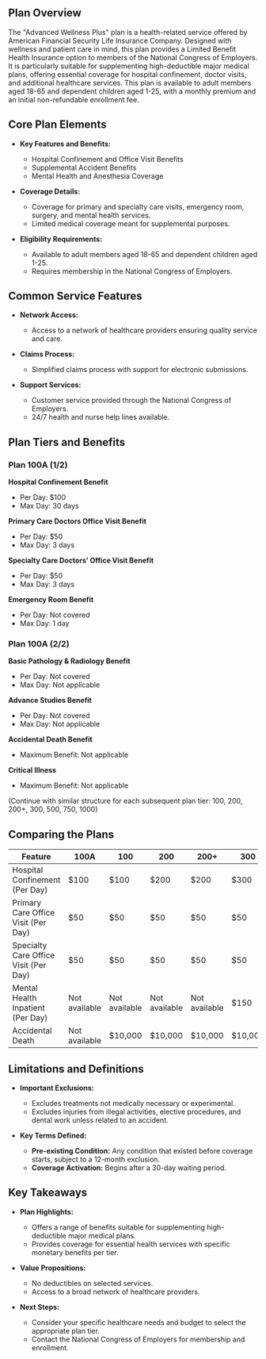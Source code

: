 ## Plan Overview

The "Advanced Wellness Plus" plan is a health-related service offered by American Financial Security Life Insurance Company. Designed with wellness and patient care in mind, this plan provides a Limited Benefit Health Insurance option to members of the National Congress of Employers. It is particularly suitable for supplementing high-deductible major medical plans, offering essential coverage for hospital confinement, doctor visits, and additional healthcare services. This plan is available to adult members aged 18-65 and dependent children aged 1-25, with a monthly premium and an initial non-refundable enrollment fee.

## Core Plan Elements

- **Key Features and Benefits:**
  - Hospital Confinement and Office Visit Benefits
  - Supplemental Accident Benefits
  - Mental Health and Anesthesia Coverage
  
- **Coverage Details:**
  - Coverage for primary and specialty care visits, emergency room, surgery, and mental health services.
  - Limited medical coverage meant for supplemental purposes.

- **Eligibility Requirements:**
  - Available to adult members aged 18-65 and dependent children aged 1-25.
  - Requires membership in the National Congress of Employers.

## Common Service Features

- **Network Access:**
  - Access to a network of healthcare providers ensuring quality service and care.
  
- **Claims Process:**
  - Simplified claims process with support for electronic submissions.

- **Support Services:**
  - Customer service provided through the National Congress of Employers.
  - 24/7 health and nurse help lines available.

## Plan Tiers and Benefits

### Plan 100A (1/2)

**Hospital Confinement Benefit**
- Per Day: $100
- Max Day: 30 days

**Primary Care Doctors Office Visit Benefit**
- Per Day: $50
- Max Day: 3 days

**Specialty Care Doctors’ Office Visit Benefit**
- Per Day: $50
- Max Day: 3 days

**Emergency Room Benefit**
- Per Day: Not covered
- Max Day: 1 day

### Plan 100A (2/2)

**Basic Pathology & Radiology Benefit**
- Per Day: Not covered
- Max Day: Not applicable

**Advance Studies Benefit**
- Per Day: Not covered
- Max Day: Not applicable

**Accidental Death Benefit**
- Maximum Benefit: Not applicable

**Critical Illness**
- Maximum Benefit: Not applicable

(Continue with similar structure for each subsequent plan tier: 100, 200, 200+, 300, 500, 750, 1000)

## Comparing the Plans

| **Feature**                           | **100A** | **100** | **200** | **200+** | **300** | **500** | **750** | **1000** |
|---------------------------------------|----------|---------|---------|----------|---------|---------|---------|----------|
| Hospital Confinement (Per Day)        | $100     | $100    | $200    | $200     | $300    | $500    | $750    | $1000    |
| Primary Care Office Visit (Per Day)   | $50      | $50     | $50     | $50      | $50     | $50     | $50     | $75      |
| Specialty Care Office Visit (Per Day) | $50      | $50     | $50     | $50      | $50     | $50     | $75     | $100     |
| Mental Health Inpatient (Per Day)     | Not available | Not available | Not available | Not available | $150    | $250    | $375    | $500    |
| Accidental Death                      | Not available | $10,000 | $10,000 | $10,000  | $10,000 | $10,000 | $10,000 | $10,000 |

## Limitations and Definitions

- **Important Exclusions:**
  - Excludes treatments not medically necessary or experimental.
  - Excludes injuries from illegal activities, elective procedures, and dental work unless related to an accident.

- **Key Terms Defined:**
  - **Pre-existing Condition:** Any condition that existed before coverage starts, subject to a 12-month exclusion.
  - **Coverage Activation:** Begins after a 30-day waiting period.

## Key Takeaways

- **Plan Highlights:**
  - Offers a range of benefits suitable for supplementing high-deductible major medical plans.
  - Provides coverage for essential health services with specific monetary benefits per tier.

- **Value Propositions:**
  - No deductibles on selected services.
  - Access to a broad network of healthcare providers.

- **Next Steps:**
  - Consider your specific healthcare needs and budget to select the appropriate plan tier.
  - Contact the National Congress of Employers for membership and enrollment.